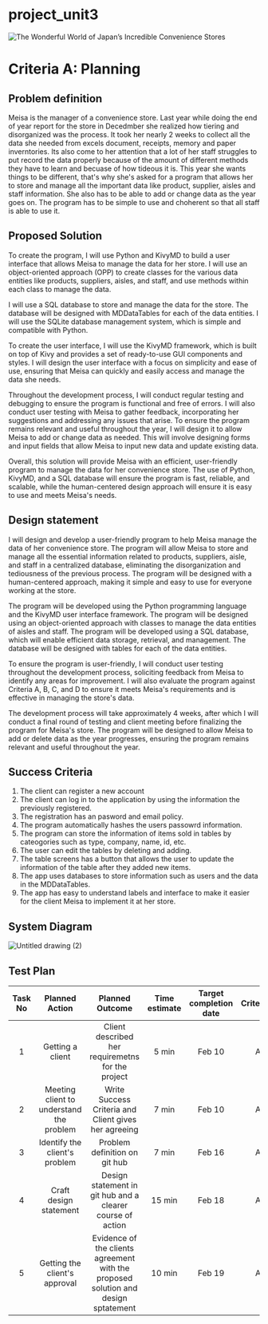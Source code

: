# project_unit3

![The Wonderful World of Japan’s Incredible Convenience Stores](https://user-images.githubusercontent.com/111941990/218233255-1c0c1ab4-c711-4ab8-b310-7a1c23530967.jpeg)


# Criteria A: Planning


## Problem definition
Meisa is the manager of a convenience store. Last year while doing the end of year report for the store in Decedmber she realized how tiering and disorganized was the process. It took her nearly 2 weeks to collect all the data she needed from excels document, receipts, memory and paper inverntories. Its also come to her attention that a lot of her staff struggles to put record the data properly because of the amount of different methods they have to learn and becuase of how tideous it is. This year she wants things to be different, that's why she's asked for a program that allows her to store and manage all the important data like product, supplier, aisles and staff information. She also has to be able to add or change data as the year goes on. The program has to be simple to use and choherent so that all staff is able to use it.



## Proposed Solution
To create the program, I will use Python and KivyMD to build a user interface that allows Meisa to manage the data for her store. I will use an object-oriented approach (OPP) to create classes for the various data entities like products, suppliers, aisles, and staff, and use methods within each class to manage the data.

I will use a SQL database to store and manage the data for the store. The database will be designed with MDDataTables for each of the data entities. I will use the SQLite database management system, which is simple and compatible with Python.

To create the user interface, I will use the KivyMD framework, which is built on top of Kivy and provides a set of ready-to-use GUI components and styles. I will design the user interface with a focus on simplicity and ease of use, ensuring that Meisa can quickly and easily access and manage the data she needs.

Throughout the development process, I will conduct regular testing and debugging to ensure the program is functional and free of errors. I will also conduct user testing with Meisa to gather feedback, incorporating her suggestions and addressing any issues that arise. To ensure the program remains relevant and useful throughout the year, I will design it to allow Meisa to add or change data as needed. This will involve designing forms and input fields that allow Meisa to input new data and update existing data.

Overall, this solution will provide Meisa with an efficient, user-friendly program to manage the data for her convenience store. The use of Python, KivyMD, and a SQL database will ensure the program is fast, reliable, and scalable, while the human-centered design approach will ensure it is easy to use and meets Meisa's needs.



## Design statement
I will design and develop a user-friendly program to help Meisa manage the data of her convenience store. The program will allow Meisa to store and manage all the essential information related to products, suppliers, aisle, and staff in a centralized database, eliminating the disorganization and tediousness of the previous process. The program will be designed with a human-centered approach, making it simple and easy to use for everyone working at the store.

The program will be developed using the Python programming language and the KivyMD user interface framework. The program will be designed using an object-oriented approach with classes to manage the data entities of aisles and staff. The program will be developed using a SQL database, which will enable efficient data storage, retrieval, and management. The database will be designed with tables for each of the data entities.

To ensure the program is user-friendly, I will conduct user testing throughout the development process, soliciting feedback from Meisa to identify any areas for improvement. I will also evaluate the program against Criteria A, B, C, and D to ensure it meets Meisa's requirements and is effective in managing the store's data.

The development process will take approximately 4 weeks, after which I will conduct a final round of testing and client meeting before finalizing the program for Meisa's store. The program will be designed to allow Meisa to add or delete data as the year progresses, ensuring the program remains relevant and useful throughout the year.



## Success Criteria

1. The client can register a new account
2. The client can log in to the application by using the information the previously registered.
3. The registration has an pasword and email policy.
4. The program automatically hashes the users passowrd information.
5. The program can store the information of items sold in tables by cateogories such as type, company, name, id, etc.
6. The user can edit the tables by deleting and adding.
7. The table screens has a button that allows the user to update the information of the table after they added new items.
8. The app uses databases to store information such as users and the data in the MDDataTables.
9. The app has easy to understand labels and interface to make it easier for the client Meisa to implement it at her store.

## System Diagram
![Untitled drawing (2)](https://user-images.githubusercontent.com/111941990/223357612-a1415042-da9f-454f-8bc4-2a2bb066b110.png)


## Test Plan
| Task No |              Planned Action              |                                   Planned Outcome                                   | Time estimate | Target completion date | Criterion |
|:-------:|:----------------------------------------:|:-----------------------------------------------------------------------------------:|:-------------:|:----------------------:|:---------:|
|    1    |             Getting a client             |                  Client described her requiremetns for the project                  |     5 min     |         Feb 10         |     A     |
|    2    | Meeting client to understand the problem |                 Write Success Criteria and Client gives her agreeing                |     7 min     |         Feb 10         |     A     |
|    3    |       Identify the client's problem      |                            Problem definition on git hub                            |     7 min     |         Feb 16         |     A     |
|    4    |          Craft design statement          |             Design statement in git hub and a clearer course of action              |     15 min    |         Feb 18         |     A     |
|    5    |       Getting the client's approval      | Evidence of the clients agreement with the proposed solution  and design sptatement |     10 min    |         Feb 19         |     A     |
